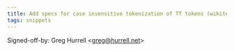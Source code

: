 ```yaml
---
title: Add specs for case insensitive tokenization of TT tokens (wikitext, 93ceb30)
tags: snippets
---
```


Signed-off-by: Greg Hurrell &lt;greg@hurrell.net&gt;
